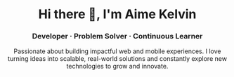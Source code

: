 <h1 align="center">
  Hi there 👋, I'm Aime Kelvin
</h1>

<h3 align="center">
  Developer · Problem Solver · Continuous Learner
</h3>

<p align="center">
  Passionate about building impactful web and mobile experiences. I love turning ideas into scalable, real-world solutions and constantly explore new technologies to grow and innovate.
</p>
